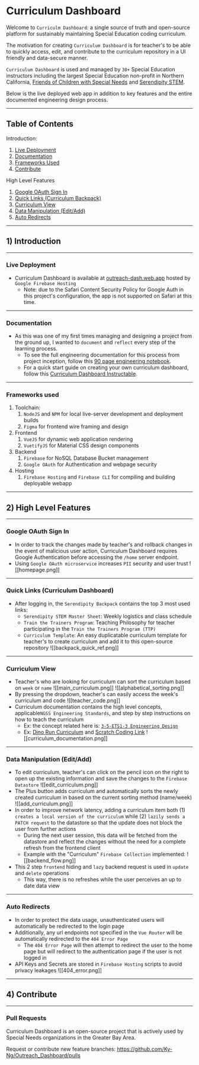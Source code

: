 # Curriculum Dashboard
Welcome to `Curriculm Dashboard`: a single source of truth and open-source platform for sustainably maintaining Special Education coding curriculum. 

The motivation for creating `Curriculum Dashboard` is for teacher's to be able to quickly access, edit, and contribute to the curriculum repository in a UI friendly and data-secure manner.

`Curriculum Dashboard` is used and managed by `30+` Special Education instructors including the largest Special Education non-profit in Northern California, [Friends of Children with Special Needs](https://fcsn1996.org) and [Serendipity STEM](http://serendipitySTEM.org).

Below is the live deployed web app in addition to key features and the entire documented engineering design process.
____
## Table of Contents
Introduction:
1. [Live Deployment](#live-deployment)
2. [Documentation](#Documentation)
3. [Frameworks Used](#frameworks-used)
4. [Contribute](#Contribute)

High Level Features
1. [Google OAuth Sign In](#Google-OAuth-Sign-In)
2. [Quick Links (Curriculum Backpack)](#Quick-Links-(Curriculum-Dashboard))
3. [Curriculum View](#Curriculum-View)
4. [Data Manipulation (Edit/Add)](#Data-Manipulation-(Edit/Add))
5. [Auto Redirects](#Auto-Redirects)
___
## 1) Introduction
____
### Live Deployment
- Curriculum Dashboard is available at  [outreach-dash.web.app](https://outreach-dash.web.app) hosted by `Google Firebase Hosting`
	- Note: due to the Safari Content Security Policy for Google Auth in this project's configuration, the app is not supported on Safari at this time.
____
### Documentation
- As this was one of my first times managing and designing a project from the ground up, I wanted to `document` and `reflect` every step of the learning process.
	- To see the full engineering documentation for this process from project inception, follow this [90 page engineering notebook](https://drive.google.com/file/d/1rWiocHD5oEUziSY2ktYJqPlOrtbdPh96/view?usp=sharing).
	- For a quick start guide on creating your own curriculum dashboard, follow this [Curriculum Dashboard Instructable](https://www.instructables.com/Curriculum-Dashboard/).
____
### Frameworks used
1. Toolchain:
	1. `NodeJS` and `NPM` for local live-server development and deployment builds
	2. `Figma` for frontend wire framing and design
2. Frontend
	1. `VueJS` for dynamic web application rendering
	2. `VuetifyJS` for Material CSS design components
3. Backend
	1. `Firebase` for NoSQL Database Bucket management
	2. `Google OAuth` for Authentication and webpage security
4. Hosting
	1. `Firebase Hosting` and `Firebase CLI` for compiling and building deployable webapp
___
## 2) High Level Features
____
### Google OAuth Sign In
- In order to track the changes made by teacher's and rollback changes in the event of malicious user action, Curriculum Dashboard requires Google Authentication before accessing the `/home` server endpoint.
- Using `Google OAuth microservice` increases `PII` security and user trust
![[homepage.png]]
___
### Quick Links (Curriculum Dashboard)
- After logging in, the `Serendipity Backpack` contains the top 3 most used links:
	- `Serendipity STEM Master Sheet`: Weekly logistics and class schedule
	- `Train the Trainers Program`: Teaching Philosophy for teacher participating in the `Train the Trainers Program (TTP)`
	- `Curriculum Template`: An easy duplicatable curriculum template for teacher's to create curriculum and add it to this open-source repository
![[backpack_quick_ref.png]]
___
### Curriculum View
- Teacher's who are looking for curriculum can sort the curriculum based on `week` or `name`
![[main_curriculum.png]]
![[alphabetical_sorting.png]]
- By pressing the dropdown, teacher's can easily access the week's curriculum and code
![[teacher_code.png]]
- Curriculum documentation contains the high level concepts, applicable`NGSS Engineering Standards`, and step by step instructions on how to teach the curriculum
	- Ex: the concept related here is: [`3-5-ETS1-3 Engineering Design`](https://www.nextgenscience.org/pe/3-5-ets1-3-engineering-design)
	- Ex: [Dino Run Curriculum](https://docs.google.com/document/d/1kA0PqtdjDRLyuZOjBlbdEOGiDDWlkd3RcMDb6P-Lrk0/edit?usp=sharing) and [Scratch Coding Link](https://scratch.mit.edu/projects/407274223/editor/)
![[curriculum_documentation.png]]
____
### Data Manipulation (Edit/Add)
- To edit curriculum, teacher's can click on the pencil icon on the right to open up the existing information and save the changes to the `Firebase Datastore`
![[edit_curriculum.png]]
- The Plus button adds curriculum and automatically sorts the newly created curriculum in based on the current sorting method (name/week)
![[add_curriculum.png]]
- In order to improve network latency, adding a curriculum item both (1) `creates a local version of the curriculum` while (2) `lazily sends a PATCH request` to the datastore so that the update does not block the user from further actions
	- During the next user session, this data will be fetched from the datastore and reflect the changes without the need for a complete refresh from the frontend client
	- Example with the "Curriculum" `Firebase Collection` implemented:
![[backend_flow.png]]
- This 2 step `frontend` hiding and `lazy` backend request is used in `update` and `delete` operations
	- This way, there is no refreshes while the user perceives an up to date data view
___
### Auto Redirects
- In order to protect the data usage, unauthenticated users will automatically be redirected to the login page
- Additionally, any url endpoints not specified in the `Vue Router` will be automatically redirected to the `404 Error Page`
	- The `404 Error Page` will then attempt to redirect the user to the home page but will redirect to the authentication page if the user is not logged in
- API Keys and Secrets are stored in `Firebase Hosting` scripts to avoid privacy leakages
![[404_error.png]]
___
## 4) Contribute
___
### Pull Requests
Curriculum Dashboard is an open-source project that is actively used by Special Needs organizations in the Greater Bay Area. 

Request or contribute new feature branches: https://github.com/Ky-Ng/Outreach_Dashboard/pulls